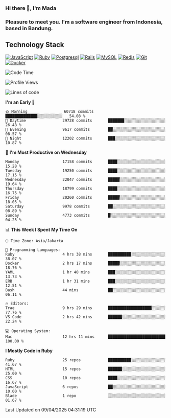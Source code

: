 ### Hi there 👋, I'm Mada
### Pleasure to meet you. I'm a software engineer from Indonesia, based in Bandung.

## Technology Stack

[![JavaScript](https://img.shields.io/badge/-JavaScript-%23F7DF1C?style=flat-square&logo=javascript&logoColor=000000&labelColor=%23F7DF1C&color=%23FFCE5A)](https://www.javascript.com/)
[![Ruby](https://img.shields.io/badge/Ruby-CC342D?style=flat-square&logo=ruby&logoColor=white)](https://www.ruby-lang.org/en/)
[![Postgresql](https://img.shields.io/badge/PostgreSQL-316192?style=flat-square&logo=postgresql&logoColor=ffffff)](https://www.postgresql.org/)
[![Rails](https://img.shields.io/badge/Ruby_on_Rails-CC0000?style=flat-square&logo=ruby-on-rails&logoColor=white)](https://rubyonrails.org/)
[![MySQL](https://img.shields.io/badge/-MySQL-4479A1?style=flat-square&logo=MySQL&logoColor=ffffff)](https://www.mysql.com/)
[![Redis](https://img.shields.io/badge/-Redis-DC382D?style=flat-square&logo=Redis&logoColor=ffffff)](https://redis.io/)
[![Git](https://img.shields.io/badge/-Git-%23F05032?style=flat-square&logo=git&logoColor=%23ffffff)](https://git-scm.com/)
[![Docker](https://img.shields.io/badge/-Docker-2496ED?style=flat-square&logo=docker&logoColor=ffffff)](https://www.docker.com/)
<!--
**madaarya/madaarya** is a ✨ _special_ ✨ repository because its `README.md` (this file) appears on your GitHub profile.

Here are some ideas to get you started:

- 🔭 I’m currently working on ...
- 🌱 I’m currently learning ...
- 👯 I’m looking to collaborate on ...
- 🤔 I’m looking for help with ...
- 💬 Ask me about ...
- 📫 How to reach me: ...
- 😄 Pronouns: ...
- ⚡ Fun fact: ...
-->
<!--START_SECTION:waka-->
![Code Time](http://img.shields.io/badge/Code%20Time-7%2C192%20hrs%2017%20mins-blue)

![Profile Views](http://img.shields.io/badge/Profile%20Views-0-blue)

![Lines of code](https://img.shields.io/badge/From%20Hello%20World%20I%27ve%20Written-50.2%20million%20lines%20of%20code-blue)

**I'm an Early 🐤** 

```text
🌞 Morning                60718 commits       ██████████████░░░░░░░░░░░   54.08 % 
🌆 Daytime                29728 commits       ███████░░░░░░░░░░░░░░░░░░   26.48 % 
🌃 Evening                9617 commits        ██░░░░░░░░░░░░░░░░░░░░░░░   08.57 % 
🌙 Night                  12202 commits       ███░░░░░░░░░░░░░░░░░░░░░░   10.87 % 
```
📅 **I'm Most Productive on Wednesday** 

```text
Monday                   17158 commits       ████░░░░░░░░░░░░░░░░░░░░░   15.28 % 
Tuesday                  19250 commits       ████░░░░░░░░░░░░░░░░░░░░░   17.15 % 
Wednesday                22047 commits       █████░░░░░░░░░░░░░░░░░░░░   19.64 % 
Thursday                 18799 commits       ████░░░░░░░░░░░░░░░░░░░░░   16.75 % 
Friday                   20260 commits       █████░░░░░░░░░░░░░░░░░░░░   18.05 % 
Saturday                 9978 commits        ██░░░░░░░░░░░░░░░░░░░░░░░   08.89 % 
Sunday                   4773 commits        █░░░░░░░░░░░░░░░░░░░░░░░░   04.25 % 
```


📊 **This Week I Spent My Time On** 

```text
🕑︎ Time Zone: Asia/Jakarta

💬 Programming Languages: 
Ruby                     4 hrs 38 mins       ██████████░░░░░░░░░░░░░░░   38.07 % 
Docker                   2 hrs 17 mins       █████░░░░░░░░░░░░░░░░░░░░   18.76 % 
YAML                     1 hr 40 mins        ███░░░░░░░░░░░░░░░░░░░░░░   13.73 % 
ERB                      1 hr 31 mins        ███░░░░░░░░░░░░░░░░░░░░░░   12.51 % 
Bash                     44 mins             ██░░░░░░░░░░░░░░░░░░░░░░░   06.11 % 

🔥 Editors: 
Trae                     9 hrs 29 mins       ███████████████████░░░░░░   77.76 % 
VS Code                  2 hrs 42 mins       ██████░░░░░░░░░░░░░░░░░░░   22.24 % 

💻 Operating System: 
Mac                      12 hrs 11 mins      █████████████████████████   100.00 % 
```

**I Mostly Code in Ruby** 

```text
Ruby                     25 repos            ██████████░░░░░░░░░░░░░░░   41.67 % 
HTML                     15 repos            ██████░░░░░░░░░░░░░░░░░░░   25.00 % 
CSS                      10 repos            ████░░░░░░░░░░░░░░░░░░░░░   16.67 % 
JavaScript               6 repos             ██░░░░░░░░░░░░░░░░░░░░░░░   10.00 % 
Blade                    1 repo              ░░░░░░░░░░░░░░░░░░░░░░░░░   01.67 % 
```




 Last Updated on 09/04/2025 04:31:19 UTC
<!--END_SECTION:waka-->
